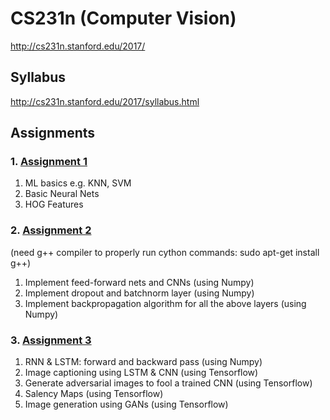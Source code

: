 # CS231n (Computer Vision)
http://cs231n.stanford.edu/2017/

## Syllabus
http://cs231n.stanford.edu/2017/syllabus.html

## Assignments

### 1. [Assignment 1](https://cs231n.github.io/assignments2017/assignment1/)
1. ML basics e.g. KNN, SVM
2. Basic Neural Nets
3. HOG Features

### 2. [Assignment 2](https://cs231n.github.io/assignments2017/assignment2/)

(need  g++ compiler to properly run cython commands: sudo apt-get install g++)
1. Implement feed-forward nets and CNNs (using Numpy)
2. Implement dropout and batchnorm layer (using Numpy)
3. Implement backpropagation algorithm for all the above layers (using Numpy)

### 3. [Assignment 3](https://cs231n.github.io/assignments2017/assignment3/)
1. RNN & LSTM: forward and backward pass (using Numpy)
2. Image captioning using LSTM & CNN (using Tensorflow)
3. Generate adversarial images to fool a trained CNN (using Tensorflow)
4. Salency Maps (using Tensorflow)
5. Image generation using GANs (using Tensorflow)


